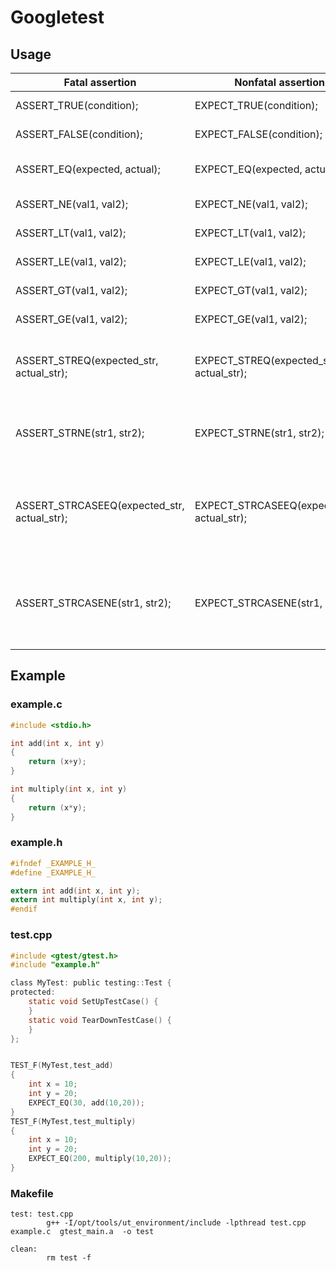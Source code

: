 # Googletest

## Usage


| Fatal assertion 	| Nonfatal assertion 	| Verifies |
| ----------------- | --------------------- | --------- |
| ASSERT_TRUE(condition); 	| EXPECT_TRUE(condition); 	| condition is true |
| ASSERT_FALSE(condition); 	| EXPECT_FALSE(condition); 	| condition is false |
| ASSERT_EQ(expected, actual); 	| EXPECT_EQ(expected, actual); 	| expected == actual |
| ASSERT_NE(val1, val2); 	| EXPECT_NE(val1, val2); 	| val1 != val2 |
| ASSERT_LT(val1, val2); 	| EXPECT_LT(val1, val2); 	| val1 < val2 |
| ASSERT_LE(val1, val2); 	| EXPECT_LE(val1, val2); 	| val1 <= val2 |
| ASSERT_GT(val1, val2); 	| EXPECT_GT(val1, val2); 	| val1 > val2 |
| ASSERT_GE(val1, val2); 	| EXPECT_GE(val1, val2); 	| val1 >= val2 |
| ASSERT_STREQ(expected_str, actual_str); 	| EXPECT_STREQ(expected_str, actual_str); 	| the two C strings have the same content |
| ASSERT_STRNE(str1, str2); 	| EXPECT_STRNE(str1, str2); 	| the two C strings have different content |
| ASSERT_STRCASEEQ(expected_str, actual_str); 	| EXPECT_STRCASEEQ(expected_str, actual_str); 	| the two C strings have the same content, ignoring case |
| ASSERT_STRCASENE(str1, str2); 	| EXPECT_STRCASENE(str1, str2); 	| the two C strings have different content, ignoring case  |

## Example

### example.c
```c
#include <stdio.h>

int add(int x, int y)
{
    return (x+y);
}

int multiply(int x, int y)
{
    return (x*y);
}

```
### example.h
```c
#ifndef _EXAMPLE_H_
#define _EXAMPLE_H_

extern int add(int x, int y);
extern int multiply(int x, int y);
#endif

```

### test.cpp
```c
#include <gtest/gtest.h>
#include "example.h"

class MyTest: public testing::Test {
protected:
    static void SetUpTestCase() {
    }
    static void TearDownTestCase() {
    }
};


TEST_F(MyTest,test_add)
{
    int x = 10;
    int y = 20;
    EXPECT_EQ(30, add(10,20));
}
TEST_F(MyTest,test_multiply)
{
    int x = 10;
    int y = 20;
    EXPECT_EQ(200, multiply(10,20));
}

```

### Makefile

```
test: test.cpp
        g++ -I/opt/tools/ut_environment/include -lpthread test.cpp example.c  gtest_main.a  -o test

clean:
        rm test -f

```